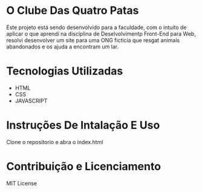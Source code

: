 # O Clube Das Quatro Patas

Este projeto está sendo desenvolvido para a faculdade, com o intuito de aplicar o que aprendi na disciplina de Deselvolvimentp Front-End para Web, resolvi desenvolver um site para uma ONG ficticia que resgat animais abandonados e os ajuda a encontram um lar.

# Tecnologias Utilizadas

- HTML
- CSS
- JAVASCRIPT

# Instruções De Intalação E Uso

Clone o repositorio e abra o index.html

# Contribuição e Licenciamento

MIT License

